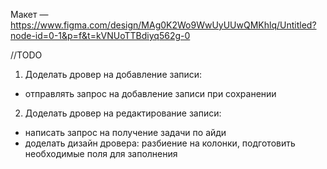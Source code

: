 Макет — https://www.figma.com/design/MAg0K2Wo9WwUyUUwQMKhlq/Untitled?node-id=0-1&p=f&t=kVNUoTTBdiyq562g-0

//TODO 
1. Доделать дровер на добавление записи: 
- отправлять запрос на добавление записи при сохранении
2. Доделать дровер на редактирование записи: 
- написать запрос на получение задачи по айди
- доделать дизайн дровера: разбиение на колонки, подготовить необходимые поля для заполнения